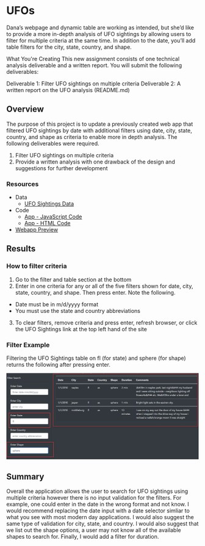 # UFOs

Dana’s webpage and dynamic table are working as intended, but she’d like to provide a more in-depth analysis of UFO sightings by allowing users to filter for multiple criteria at the same time. In addition to the date, you’ll add table filters for the city, state, country, and shape.

What You're Creating
This new assignment consists of one technical analysis deliverable and a written report. You will submit the following deliverables:

Deliverable 1: Filter UFO sightings on multiple criteria
Deliverable 2: A written report on the UFO analysis (README.md)

## Overview
The purpose of this project is to update a previously created web app that filtered UFO sightings by date with additional filters using date, city, state, country, and shape as criteria to enable more in depth analysis.  The following deliverables were required.
  1. Filter UFO sightings on multiple criteria
  2. Provide a written analysis with one drawback of the design and suggestions for further development

### Resources
- Data
  - [UFO Sightings Data](https://github.com/sbretag/UFOs/blob/main/Static/js/data.js)
- Code
  - [App - JavaScript Code](https://github.com/sbretag/UFOs/blob/main/Static/js/app.js)
  - [App - HTML Code](https://github.com/sbretag/UFOs/blob/main/index.html)
- [Webapp Preview](https://github.com/sbretag/UFOs/blob/main/Static/Images/ufo_sightings_webapp_preview.png)

## Results

### How to filter criteria

1. Go to the filter and table section at the bottom
2. Enter in one criteria for any or all of the five filters shown for date, city, state, country, and shape.  Then press enter.  Note the following.
  - Date must be in m/d/yyyy format
  - You must use the state and country abbreviations
3. To clear filters, remove criteria and press enter, refresh browser, or click the UFO Sightings link at the top left hand of the site

### Filter Example

Filtering the UFO Sightings table on fl (for state) and sphere (for shape) returns the following after pressing enter.

![image](https://github.com/sbretag/UFOs/blob/main/Static/Images/ufo_sighting_filtering_example.png)


## Summary

Overall the application allows the user to search for UFO sightings using multiple criteria however there is no input validation for the filters.  For example, one could enter in the date in the wrong format and not know.  I would recommend replacing the date input with a date selector simliar to what you see with most modern day applications.  I would also suggest the same type of validation for city, state, and country.  I would also suggest that we list out the shape options, a user may not know all of the available shapes to search for.  Finally, I would add a filter for duration.





